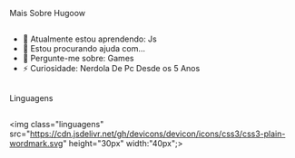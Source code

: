 

Mais Sobre Hugoow
##
- 🌱 Atualmente estou aprendendo: Js
- 🤔 Estou procurando ajuda com...
- 💬 Pergunte-me sobre: Games
- ⚡ Curiosidade: Nerdola De Pc Desde os 5 Anos
##
Linguagens
##
<img class="linguagens" src="https://cdn.jsdelivr.net/gh/devicons/devicon/icons/css3/css3-plain-wordmark.svg" height="30px" width:"40px";>
              
